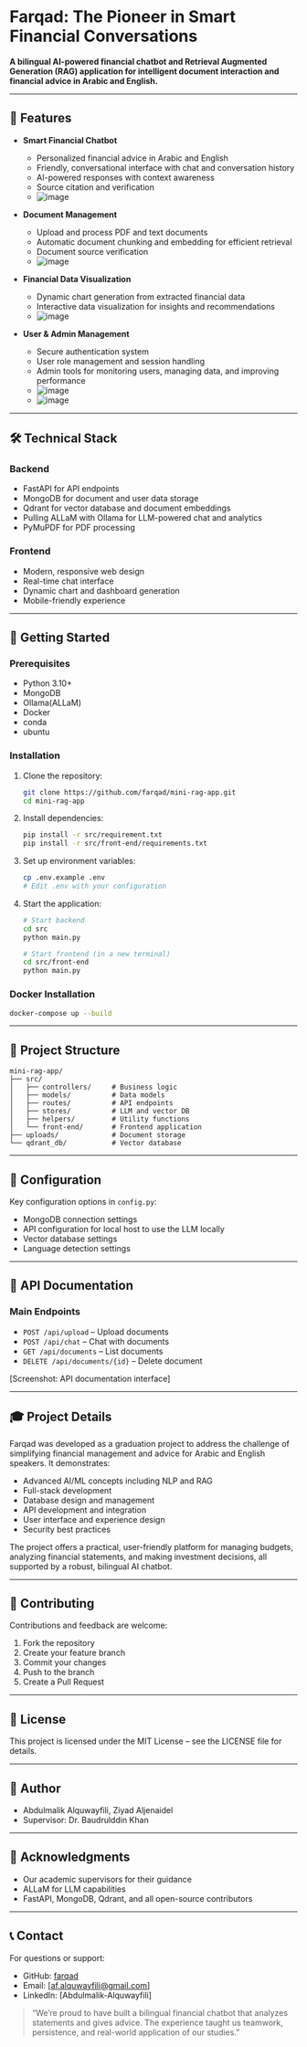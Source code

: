 # Farqad: The Pioneer in Smart Financial Conversations

**A bilingual AI-powered financial chatbot and Retrieval Augmented Generation (RAG) application for intelligent document interaction and financial advice in Arabic and English.**

---

## 🌟 Features

- **Smart Financial Chatbot**
  - Personalized financial advice in Arabic and English
  - Friendly, conversational interface with chat and conversation history
  - AI-powered responses with context awareness
  - Source citation and verification  
  - ![image](https://github.com/user-attachments/assets/1999ab53-4aac-4e13-9881-c6d36faa5a59)


- **Document Management**
  - Upload and process PDF and text documents
  - Automatic document chunking and embedding for efficient retrieval
  - Document source verification  
  - ![image](https://github.com/user-attachments/assets/aab4f8d1-9cc7-437c-bf84-2f43a8fcc9f6)


- **Financial Data Visualization**
  - Dynamic chart generation from extracted financial data
  - Interactive data visualization for insights and recommendations  
  - ![image](https://github.com/user-attachments/assets/ac2987b1-57be-4230-8216-925ce8616166)


- **User & Admin Management**
  - Secure authentication system
  - User role management and session handling
  - Admin tools for monitoring users, managing data, and improving performance
  - ![image](https://github.com/user-attachments/assets/6edb54e3-4d3b-4176-8c5a-114bb06700e9)
  - ![image](https://github.com/user-attachments/assets/4f6f35ce-2117-4208-89ce-383827b7c643)


---

## 🛠️ Technical Stack

### Backend
- FastAPI for API endpoints
- MongoDB for document and user data storage
- Qdrant for vector database and document embeddings
- Pulling ALLaM with Ollama for LLM-powered chat and analytics
- PyMuPDF for PDF processing

### Frontend
- Modern, responsive web design
- Real-time chat interface
- Dynamic chart and dashboard generation
- Mobile-friendly experience

---

## 🚀 Getting Started

### Prerequisites
- Python 3.10+
- MongoDB
- Ollama(ALLaM)
- Docker
- conda
- ubuntu

### Installation

1. Clone the repository:
   ```bash
   git clone https://github.com/farqad/mini-rag-app.git
   cd mini-rag-app
   ```

2. Install dependencies:
   ```bash
   pip install -r src/requirement.txt
   pip install -r src/front-end/requirements.txt
   ```

3. Set up environment variables:
   ```bash
   cp .env.example .env
   # Edit .env with your configuration
   ```

4. Start the application:
   ```bash
   # Start backend
   cd src
   python main.py

   # Start frontend (in a new terminal)
   cd src/front-end
   python main.py
   ```

### Docker Installation

```bash
docker-compose up --build
```

---

## 📁 Project Structure

```
mini-rag-app/
├── src/
│   ├── controllers/     # Business logic
│   ├── models/          # Data models
│   ├── routes/          # API endpoints
│   ├── stores/          # LLM and vector DB
│   ├── helpers/         # Utility functions
│   └── front-end/       # Frontend application
├── uploads/             # Document storage
└── qdrant_db/           # Vector database
```

---

## 🔧 Configuration

Key configuration options in `config.py`:
- MongoDB connection settings
- API configuration for local host to use the LLM locally
- Vector database settings
- Language detection settings

---

## 📝 API Documentation

### Main Endpoints

- `POST /api/upload` – Upload documents
- `POST /api/chat` – Chat with documents
- `GET /api/documents` – List documents
- `DELETE /api/documents/{id}` – Delete document

[Screenshot: API documentation interface]

---

## 🎓 Project Details

Farqad was developed as a graduation project to address the challenge of simplifying financial management and advice for Arabic and English speakers. It demonstrates:

- Advanced AI/ML concepts including NLP and RAG
- Full-stack development
- Database design and management
- API development and integration
- User interface and experience design
- Security best practices

The project offers a practical, user-friendly platform for managing budgets, analyzing financial statements, and making investment decisions, all supported by a robust, bilingual AI chatbot.

---

## 🤝 Contributing

Contributions and feedback are welcome:
1. Fork the repository
2. Create your feature branch
3. Commit your changes
4. Push to the branch
5. Create a Pull Request

---

## 📄 License

This project is licensed under the MIT License – see the LICENSE file for details.

---

## 👥 Author

- Abdulmalik Alquwayfili, Ziyad Aljenaidel
- Supervisor: Dr. Baudrulddin Khan

---

## 🙏 Acknowledgments

- Our academic supervisors for their guidance
- ALLaM for LLM capabilities
- FastAPI, MongoDB, Qdrant, and all open-source contributors

---

## 📞 Contact

For questions or support:
- GitHub: [farqad](https://github.com/farqad)
- Email: [af.alquwayfili@gmail.com]
- LinkedIn: [Abdulmalik-Alquwayfili]



> “We’re proud to have built a bilingual financial chatbot that analyzes statements and gives advice. The experience taught us teamwork, persistence, and real-world application of our studies.”
